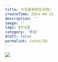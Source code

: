 ```yaml
---
title: 今天是我的生日捏~
createTime: 2024-04-13
description: ''
image: ''
tags: [手记]
category: '手记'
draft: false 
permalink: /note/26/
---
```

![](https://mx-space.akio.top/api/v2/objects/icon/gsf7gja596grmsq5fu.png)